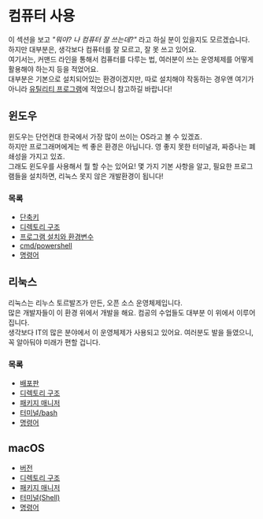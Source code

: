 # 컴퓨터 사용
이 섹션을 보고 *"뭐야? 나 컴퓨터 잘 쓰는데?"* 라고 하실 분이 있을지도 모르겠습니다.  
하지만 대부분은, 생각보다 컴퓨터를 잘 모르고, 잘 못 쓰고 있어요.  
여기서는, 커맨드 라인을 통해서 컴퓨터를 다루는 법, 여러분이 쓰는 운영체제를 어떻게 활용해야 하는지 등을 적었어요.  
대부분은 기본으로 설치되어있는 환경이겠지만, 따로 설치해야 작동하는 경우앤 여기가 아니라 [유틸리티 프로그램](/유틸리티_프로그램/index.md)에 적었으니 참고하길 바랍니다!  

## 윈도우
윈도우는 단언컨대 한국에서 가장 많이 쓰이는 OS라고 볼 수 있겠죠.  
하지만 프로그래머에게는 썩 좋은 환경은 아닙니다. 영 좋지 못한 터미널과, 짜증나는 폐쇄성을 가지고 있죠.  
그래도 윈도우를 사용해서 뭘 할 수는 있어요! 몇 가지 기본 사항을 알고, 필요한 프로그램들을 설치하면, 리눅스 못지 않은 개발환경이 됩니다!  
### 목록
- [단축키](윈도우/shortcuts.md)
- [디렉토리 구조](윈도우/directory.md)
- [프로그램 설치와 환경변수](윈도우/program_install.md)
- [cmd/powershell](윈도우/powershell.md)
- [명령어](윈도우/commands.md)

## 리눅스
리눅스는 리누스 토르발즈가 만든, 오픈 소스 운영체제입니다.  
많은 개발자들이 이 환경 위에서 개발을 해요. 컴공의 수업들도 대부분 이 위에서 이루어집니다.  
생각보다 IT의 많은 분야에서 이 운영체제가 사용되고 있어요. 여러분도 발을 들였으니, 꼭 알아둬야 미래가 편할 겁니다.
### 목록
- [배포판](리눅스/distributions.md)
- [디렉토리 구조](리눅스/directory.md)
- [패키지 매니저](리눅스/package_manager.md)
- [터미널/bash](리눅스/bash.md)
- [명령어](리눅스/commands.md)

## macOS
- [버전](Mac/distributions.md)
- [디렉토리 구조](Mac/directory.md)
- [패키지 매니저](Mac/package_manager.md)
- [터미널(Shell)](Mac/shell.md)
- [명령어](Mac/commands.md)

